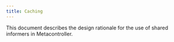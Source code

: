 ```yaml
---
title: Caching
---
```


This document describes the design rationale for the use of shared
informers in Metacontroller.
